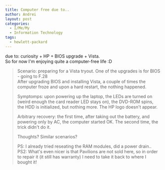 ```yaml
---
title: Computer free due to..
author: Andrei
layout: post
categories:
  - I/Me/My
  - Information Technology
tags:
  - hewlett-packard
---
```

due to: curiosity + HP + BIOS upgrade + Vista.  
So for now I'm enjoying quite a computer-free life :D

> <span class="Text"> Scenario: preparing for a Vista tryout. One of the upgrades is for BIOS - going to F.28<br /> After upgrading BIOS and installing Vista, a couple of times the computer froze and upon a hard restart, the nothing happened.</p> <p>
>   Symptomps: upon powering up the laptop, the LEDs are turned on (weird enough the card reader LED stays on), the DVD-ROM spins, the HDD is initialized, but nothing more. The HP logo doesn't appear.
> </p>
> 
> <p>
>   Arbitrary recovery: the first time, after taking out the battery, and powering only by AC, the computer started OK. The second time, the trick didn't do it.
> </p>
> 
> <p>
>   Thoughts? Similar scenarios?
> </p>
> 
> <p>
>   PS: I already tried reseating the RAM modules, did a power drain..<br /> PS2: What's even nicer is that Pavilions are not sold here, so in order to repair it (it still has warranty) I need to take it back to where I bought it!</span>
> </p></blockquote>